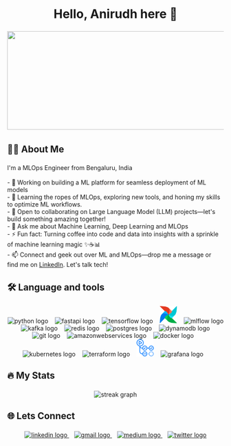 <h1 align="center">Hello, Anirudh here 👋</h1>

###

<div align="center">
  <img width="600" height="229" src="https://user-images.githubusercontent.com/74038190/212750147-854a394f-fee9-4080-9770-78a4b7ece53f.gif"  />
</div>

###

<h2 align="left">👩‍💻  About Me</h2>

###

<p align="left">I'm a MLOps Engineer from Bengaluru, India<br><br>- 🔭 Working on building a ML platform for seamless deployment of ML models<br>- 🌱 Learning the ropes of MLOps, exploring new tools, and honing my skills to optimize ML workflows.<br>- 👯 Open to collaborating on Large Language Model (LLM) projects—let's build something amazing together!<br>- 💬 Ask me about Machine Learning, Deep Learning and MLOps<br>- ⚡ Fun fact: Turning coffee into code and data into insights with a sprinkle of machine learning magic ✨☕️📊<br>- 📫 Connect and geek out over ML and MLOps—drop me a message or find me on <a href="https://www.linkedin.com/in/anirudh-sridhar-1905/" target="_blank">LinkedIn</a>. Let's talk tech!<br></p>

###

<h2 align="left">🛠 Language and tools</h2>

###

<div align="center">
  <img src="https://cdn.jsdelivr.net/gh/devicons/devicon/icons/python/python-original.svg" height="40" alt="python logo"  />
  &nbsp;&nbsp;
  <img src="https://cdn.jsdelivr.net/gh/devicons/devicon/icons/fastapi/fastapi-original.svg" height="40" alt="fastapi logo"  />
  &nbsp;&nbsp;
  <img src="https://cdn.jsdelivr.net/gh/devicons/devicon/icons/tensorflow/tensorflow-original.svg" height="40" alt="tensorflow logo"  />
  &nbsp;&nbsp;
  <img src="https://github.com/Anirudh1905/Anirudh1905/blob/main/icons/Apache%20Airflow.svg" height="40" alt="airflow logo"  />
  &nbsp;&nbsp;
  <img src="https://avatars.githubusercontent.com/u/61449322?v=4" height="40" alt="mlflow logo"  />
  &nbsp;&nbsp;
  <img src="https://skillicons.dev/icons?i=kafka" height="40" alt="kafka logo"  />
  &nbsp;&nbsp;
  <img src="https://cdn.jsdelivr.net/gh/devicons/devicon/icons/redis/redis-original.svg" height="40" alt="redis logo"  />
  &nbsp;&nbsp;
  <img src="https://cdn.jsdelivr.net/gh/devicons/devicon/icons/postgresql/postgresql-original.svg" height="40" alt="postgres logo"  />
  &nbsp;&nbsp;
  <img src="https://skillicons.dev/icons?i=dynamodb" height="40" alt="dynamodb logo"  />
  &nbsp;&nbsp;
  <img src="https://cdn.jsdelivr.net/gh/devicons/devicon/icons/git/git-original.svg" height="40" alt="git logo"  />
  &nbsp;&nbsp;
  <img src="https://skillicons.dev/icons?i=aws" height="40" alt="amazonwebservices logo"  />
  &nbsp;&nbsp;
  <img src="https://cdn.simpleicons.org/docker/2496ED" height="40" alt="docker logo"  />
  &nbsp;&nbsp;
  <img src="https://skillicons.dev/icons?i=kubernetes" height="40" alt="kubernetes logo"  />
  &nbsp;&nbsp;
  <img src="https://cdn.jsdelivr.net/gh/devicons/devicon/icons/terraform/terraform-original.svg" height="40" alt="terraform logo"  />
  &nbsp;&nbsp;
  <img src="https://github.com/Anirudh1905/Anirudh1905/blob/main/icons/GitHub%20Actions.svg" height="40" alt="github actions logo"  />
  &nbsp;&nbsp;
  <img src="https://cdn.jsdelivr.net/gh/devicons/devicon/icons/grafana/grafana-original.svg" height="40" alt="grafana logo"  />
  &nbsp;&nbsp;
</div>

###

<h2 align="left">🔥   My Stats</h2>

###

<div align="center">
  <img src="https://streak-stats.demolab.com?user=Anirudh1905&locale=en&mode=daily&theme=dark&hide_border=false&border_radius=5&order=3" height="220" alt="streak graph"  />
</div>

###

<h2 align="left">🌐 Lets Connect</h2>

###

<div align="center">
  <a href="https://www.linkedin.com/in/anirudh-sridhar-1905/" target="_blank">
    <img src="https://img.shields.io/static/v1?message=LinkedIn&logo=linkedin&label=&color=0077B5&logoColor=white&labelColor=&style=for-the-badge" height="28" alt="linkedin logo"  />
  </a>&nbsp;&nbsp;
  
  <a href="mailto:anirudhsridhar1905@gmail.com" target="_blank">
    <img src="https://img.shields.io/static/v1?message=Gmail&logo=gmail&label=&color=D14836&logoColor=white&labelColor=&style=for-the-badge" height="28" alt="gmail logo"  />
  </a>&nbsp;&nbsp;
  
  <a href="https://medium.com/@anirudhsridhar1905" target="_blank">
    <img src="https://img.shields.io/static/v1?message=Medium&logo=medium&label=&color=12100E&logoColor=white&labelColor=&style=for-the-badge" height="28" alt="medium logo"  />
  </a>&nbsp;&nbsp;
  
  <a href="https://twitter.com/Anirudh_1905" target="_blank">
    <img src="https://img.shields.io/static/v1?message=Twitter&logo=twitter&label=&color=1DA1F2&logoColor=white&labelColor=&style=for-the-badge" height="28" alt="twitter logo"  />
  </a>
</div>

###
